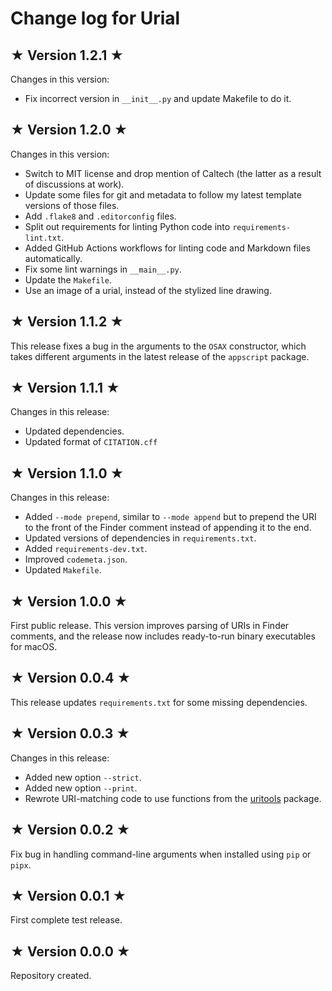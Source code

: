 # Change log for Urial

## ★ Version 1.2.1 ★

Changes in this version:

* Fix incorrect version in `__init__.py` and update Makefile to do it.


## ★ Version 1.2.0 ★

Changes in this version:

* Switch to MIT license and drop mention of Caltech (the latter as a result of discussions at work).
* Update some files for git and metadata to follow my latest template versions of those files.
* Add `.flake8` and `.editorconfig` files.
* Split out requirements for linting Python code into `requirements-lint.txt`.
* Added GitHub Actions workflows for linting code and Markdown files automatically.
* Fix some lint warnings in `__main__.py`.
* Update the `Makefile`.
* Use an image of a urial, instead of the stylized line drawing.


## ★ Version 1.1.2 ★

This release fixes a bug in the arguments to the `OSAX` constructor, which takes different arguments in the latest release of the `appscript` package.


## ★ Version 1.1.1 ★

Changes in this release:

* Updated dependencies.
* Updated format of `CITATION.cff`


## ★ Version 1.1.0 ★

Changes in this release:

* Added `--mode prepend`, similar to `--mode append` but to prepend the URI to the front of the Finder comment instead of appending it to the end.
* Updated versions of dependencies in `requirements.txt`.
* Added `requirements-dev.txt`.
* Improved `codemeta.json`.
* Updated `Makefile`.


## ★ Version 1.0.0 ★

First public release. This version improves parsing of URIs in Finder comments, and the release now includes ready-to-run binary executables for macOS.


## ★ Version 0.0.4 ★

This release updates `requirements.txt` for some missing dependencies.


## ★ Version 0.0.3 ★

Changes in this release:

* Added new option `--strict`.
* Added new option `--print`.
* Rewrote URI-matching code to use functions from the [uritools](https://github.com/tkem/uritools/) package.


## ★ Version 0.0.2 ★

Fix bug in handling command-line arguments when installed using `pip` or `pipx`.


## ★ Version 0.0.1 ★

First complete test release.


## ★ Version 0.0.0 ★

Repository created.
